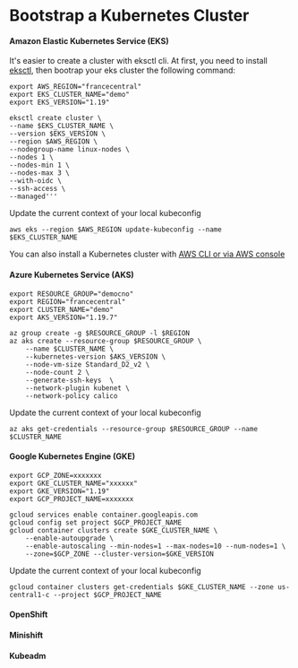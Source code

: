 # Bootstrap a Kubernetes Cluster

#### Amazon Elastic Kubernetes Service (EKS)

It's easier to create a cluster with eksctl cli. At first, you need to install [eksctl](https://eksctl.io/introduction/#installation), then bootrap your eks cluster the following command:

```
export AWS_REGION="francecentral"
export EKS_CLUSTER_NAME="demo"
export EKS_VERSION="1.19"

eksctl create cluster \
--name $EKS_CLUSTER_NAME \
--version $EKS_VERSION \
--region $AWS_REGION \
--nodegroup-name linux-nodes \
--nodes 1 \
--nodes-min 1 \
--nodes-max 3 \
--with-oidc \
--ssh-access \
--managed'''
```
Update the current context of your local kubeconfig
```
aws eks --region $AWS_REGION update-kubeconfig --name $EKS_CLUSTER_NAME
```

You can also install a Kubernetes cluster with [AWS CLI or via AWS console](https://docs.aws.amazon.com/eks/latest/userguide/create-cluster.html)

#### Azure Kubernetes Service (AKS)
```
export RESOURCE_GROUP="democno"
export REGION="francecentral"
export CLUSTER_NAME="demo"
export AKS_VERSION="1.19.7"

az group create -g $RESOURCE_GROUP -l $REGION
az aks create --resource-group $RESOURCE_GROUP \
    --name $CLUSTER_NAME \
    --kubernetes-version $AKS_VERSION \
    --node-vm-size Standard_D2_v2 \
    --node-count 2 \
    --generate-ssh-keys  \
    --network-plugin kubenet \
    --network-policy calico
```
Update the current context of your local kubeconfig 
```
az aks get-credentials --resource-group $RESOURCE_GROUP --name $CLUSTER_NAME
```

#### Google Kubernetes Engine (GKE)


```
export GCP_ZONE=xxxxxxx
export GKE_CLUSTER_NAME="xxxxxx"
export GKE_VERSION="1.19"
export GCP_PROJECT_NAME=xxxxxxx

gcloud services enable container.googleapis.com
gcloud config set project $GCP_PROJECT_NAME
gcloud container clusters create $GKE_CLUSTER_NAME \
    --enable-autoupgrade \
    --enable-autoscaling --min-nodes=1 --max-nodes=10 --num-nodes=1 \
    --zone=$GCP_ZONE --cluster-version=$GKE_VERSION
```
Update the current context of your local kubeconfig 
```
gcloud container clusters get-credentials $GKE_CLUSTER_NAME --zone us-central1-c --project $GCP_PROJECT_NAME
```
#### OpenShift

#### Minishift

#### Kubeadm
